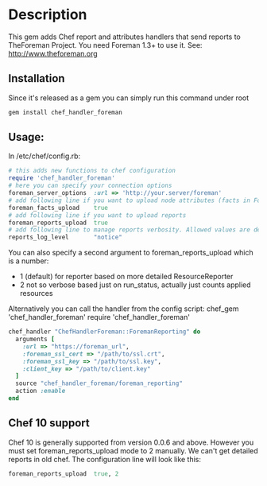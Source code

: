 # Description

This gem adds Chef report and attributes handlers that send reports to TheForeman Project.
You need Foreman 1.3+ to use it.
See: http://www.theforeman.org

## Installation


Since it's released as a gem you can simply run this command under root
```sh
gem install chef_handler_foreman
```
## Usage:

In /etc/chef/config.rb:

```ruby
# this adds new functions to chef configuration
require 'chef_handler_foreman'
# here you can specify your connection options
foreman_server_options  :url => 'http://your.server/foreman'
# add following line if you want to upload node attributes (facts in Foreman language)
foreman_facts_upload    true
# add following line if you want to upload reports
foreman_reports_upload  true
# add following line to manage reports verbosity. Allowed values are debug, notice and error
reports_log_level       "notice"
```

You can also specify a second argument to foreman_reports_upload which is a number:
- 1 (default) for reporter based on more detailed ResourceReporter
- 2 not so verbose based just on run_status, actually just counts applied resources

Alternatively you can call the handler from the config script:
chef_gem 'chef_handler_foreman'
require 'chef_handler_foreman'

```ruby
chef_handler "ChefHandlerForeman::ForemanReporting" do
  arguments [
    :url => "https://foreman_url",
    :foreman_ssl_cert => "/path/to/ssl.crt",
    :foreman_ssl_key => "/path/to/ssl.key",
    :client_key => "/path/to/client.key"
  ]
  source "chef_handler_foreman/foreman_reporting"
  action :enable
end
```

## Chef 10 support

Chef 10 is generally supported from version 0.0.6 and above. However you must set
foreman_reports_upload mode to 2 manually. We can't get detailed reports in old 
chef. The configuration line will look like this:

```ruby
foreman_reports_upload  true, 2
```
